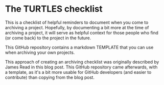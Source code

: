 # The TURTLES checklist

This is a checklist of helpful reminders to document when you come to archiving a project. Hopefully, by documenting a bit more at the time of archiving a project, it will serve as helpful context for those people who find (or come back) to the project in the future. 

This GitHub repository contains a markdown TEMPLATE that you can use when archiving your own projects. 

This approach of creating an archiving checklist was originally described by James Read in this blog post. This GitHub repository came afterwards, with a template, as it's a bit more usable for GitHub developers (and easier to contribute) than copying from the blog post. 
